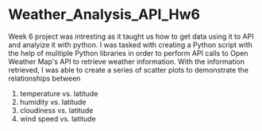 # Weather_Analysis_API_Hw6
Week 6 project was intresting as it taught us how to get data using it to API and analyize it with python.  I was tasked with creating a Python script with the help of mulitiple Python libraries in order to perform API calls to Open Weather Map's API to retrieve weather information. 
With the information retrieved, I was able to create a series of scatter plots to demonstrate the relationships between 

1) temperature vs. latitude
2) humidity vs. latitude
3) cloudiness vs. latitude
4) wind speed vs. latitude
